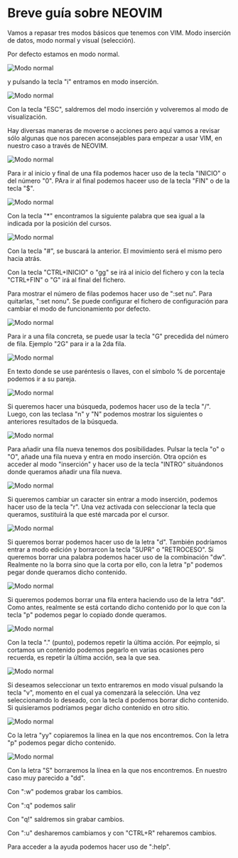 # Breve guía sobre NEOVIM

Vamos a repasar tres modos básicos que tenemos con VIM. Modo inserción de datos, modo normal y visual (selección).

Por defecto estamos en modo normal.


![Modo normal](/img/01.gif)

y pulsando la tecla "i" entramos en modo inserción.

![Modo normal](/img/02.gif)

Con la tecla "ESC", saldremos del modo inserción y volveremos al modo de visualización.

Hay diversas maneras de moverse o acciones pero aquí vamos a revisar sólo algunas que nos parecen aconsejables para 
empezar a usar VIM, en nuestro caso a través de NEOVIM.


![Modo normal](/img/03.gif)

Para ir al inicio y final de una fila podemos hacer uso de la tecla "INICIO" o del número "0". PAra ir al final podemos
haceer uso de la tecla "FIN" o de la tecla "$".


![Modo normal](/img/04.gif)

Con la tecla "*" encontramos la siguiente palabra que sea igual a la indicada por la posición del cursos. 


![Modo normal](/img/05.gif)

Con la tecla "#", se buscará la anterior. El movimiento será el mismo pero hacia atrás.

Con la tecla "CTRL+INICIO" o "gg" se irá al inicio del fichero y con la tecla "CTRL+FIN" o "G" irá al final del fichero.


Para mostrar el número de filas podemos hacer uso de ":set nu". Para quitarlas, ":set nonu". 
Se puede configurar el fichero de configuración para cambiar el modo de funcionamiento por defecto.


![Modo normal](/img/06.gif)


Para ir a una fila concreta, se puede usar la tecla "G" precedida del número de fila. Ejemplo "2G" para ir a la 2da fila.

![Modo normal](/img/07.gif)

En texto donde se use paréntesis o llaves, con el símbolo % de porcentaje podemos ir a su pareja.

![Modo normal](/img/08.gif)

Si queremos hacer una búsqueda, podemos hacer uso de la tecla "/". Luego, con las teclasa "n" y "N" podemos mostrar los 
siguientes o anteriores resultados de la búsqueda.

![Modo normal](/img/09.gif)

Para añadir una fila nueva tenemos dos posibilidades. Pulsar la tecla "o" o "O", añade una fila nueva y entra
en modo inserción. Otra opción es acceder al modo "inserción" y hacer uso de la tecla "INTRO" situándonos donde
queramos añadir una fila nueva.

![Modo normal](/img/10.gif)

Si queremos cambiar un caracter sin entrar a modo inserción, podemos hacer uso de la tecla "r". Una vez activada
con seleccionar la tecla que queramos, sustituirá la que esté marcada por el cursor.

![Modo normal](/img/11.gif)

Si queremos borrar podemos hacer uso de la letra "d". También podríamos entrar a modo edición y borrarcon la tecla
"SUPR" o "RETROCESO". Si queremos borrar una palabra podemos hacer uso de la combinación "dw". Realmente no la borra sino
que la corta por ello, con la letra "p" podemos pegar donde queramos dicho contenido.

![Modo normal](/img/12.gif)

Si queremos podemos borrar una fila entera haciendo uso de la letra "dd". Como antes, realmente se está cortando
dicho contenido por lo que con la tecla "p" podemos pegar lo copiado donde queramos.

![Modo normal](/img/13.gif)

Con la tecla "." (punto), podemos repetir la última acción. Por eejmplo, si cortamos un contenido podemos pegarlo
en varias ocasiones pero recuerda, es repetir la última acción, sea la que sea.

![Modo normal](/img/14.gif)

Si deseamos seleccionar un texto entraremos en modo visual pulsando la tecla "v", momento en el cual ya comenzará
la selección. Una vez seleccionamdo lo deseado, con la tecla d podemos borrar dicho contenido. Si quisieramos podríamos
pegar dicho contenido en otro sitio.

![Modo normal](/img/15.gif)

Co la letra "yy" copiaremos la línea en la que nos encontremos. Con la letra "p" podemos pegar dicho contenido.

![Modo normal](/img/17.gif)

Con la letra "S" borraremos la línea en la que nos encontremos. En nuestro caso muy parecido a "dd".

Con ":w" podemos grabar los cambios.

Con ":q" podemos salir

Con "q!" saldremos sin grabar cambios.

Con ":u" desharemos cambiamos y con "CTRL+R" reharemos cambios.

Para acceder a la ayuda podemos hacer uso de ":help".



